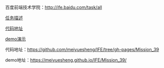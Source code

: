 

百度前端技术学院：http://ife.baidu.com/task/all


[任务描述](http://ife.baidu.com/task/detail?taskId=39)

[代码地址](https://github.com/meiyuesheng/IFE/tree/gh-pages/Mission_39)

[demo演示](https://meiyuesheng.github.io/IFE/Mission_39/)

代码地址：https://github.com/meiyuesheng/IFE/tree/gh-pages/Mission_39

demo地址：https://meiyuesheng.github.io/IFE/Mission_39/